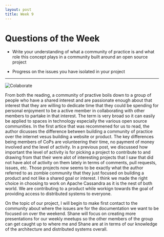 ```yaml
---
layout: post
title: Week 9
---
```



# Questions of the Week

- Write your understanding of what a community of practice is and what role this concept plays in a community built around an open source project

- Progress on the issues you have isolated in your project

--------

![Colaborate](http://gph.is/2aR28Z9)

From both the reading, a community of practive boils down to a group of people who have a shared interest and are passionate enough about that interest that they are willing to dedicate time that they could be spending for personal enjoyment to be a active member in collaborating with other members to partake in that interest. The term is very broad so it can easily be applied to spaces in technology especially the various open source communities. In the first artice that was recommened for us to read, the author dicusses the difference between building a community of practice over the internet vesus building a website or product. The key differences being members of CoPs are volunteering their time, no payment of money involved and the level of activity. In a previous post, we discussed how important the level of activity is for picking a project to contribute to and drawing from that their were alot of interesting projects that I saw that did not have alot of activity on them lately in terms of comments, pull requests, issues, etc. Those projects now seems to be exactly what the author referred to as zombie community that they just focused on building a product and not like a shared goal or interest. I think we made the right choice in choosing to work on Apache Cassandra as it is the nest of both world. We are contributing to a product while workign towards the goal of providing access to distributed systems to everyone.

On the topic of our project, I will begin to make first contact to the community about where the issues are for the documentation we want to be focused on over the weekend. Shane will focus on creating more presentations for our weekly meetups so the other members of the group can get caught up to where me and Shane are at in terms of our knowledge of the architecture and distributed systems overall.
